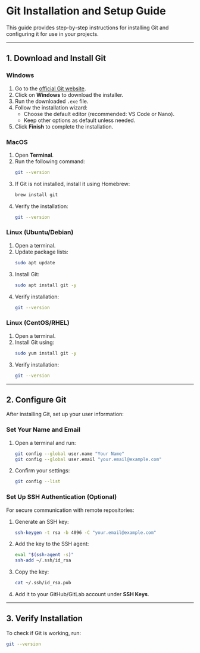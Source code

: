 # Git Installation and Setup Guide

This guide provides step-by-step instructions for installing Git and configuring it for use in your projects.

---

## 1. Download and Install Git

### **Windows**
1. Go to the [official Git website](https://git-scm.com/downloads).
2. Click on **Windows** to download the installer.
3. Run the downloaded `.exe` file.
4. Follow the installation wizard:
   - Choose the default editor (recommended: VS Code or Nano).
   - Keep other options as default unless needed.
5. Click **Finish** to complete the installation.

### **MacOS**
1. Open **Terminal**.
2. Run the following command:
   ```sh
   git --version
   ```
3. If Git is not installed, install it using Homebrew:
   ```sh
   brew install git
   ```
4. Verify the installation:
   ```sh
   git --version
   ```

### **Linux (Ubuntu/Debian)**
1. Open a terminal.
2. Update package lists:
   ```sh
   sudo apt update
   ```
3. Install Git:
   ```sh
   sudo apt install git -y
   ```
4. Verify installation:
   ```sh
   git --version
   ```

### **Linux (CentOS/RHEL)**
1. Open a terminal.
2. Install Git using:
   ```sh
   sudo yum install git -y
   ```
3. Verify installation:
   ```sh
   git --version
   ```

---

## 2. Configure Git

After installing Git, set up your user information:

### **Set Your Name and Email**
1. Open a terminal and run:
   ```sh
   git config --global user.name "Your Name"
   git config --global user.email "your.email@example.com"
   ```
2. Confirm your settings:
   ```sh
   git config --list
   ```

### **Set Up SSH Authentication (Optional)**
For secure communication with remote repositories:
1. Generate an SSH key:
   ```sh
   ssh-keygen -t rsa -b 4096 -C "your.email@example.com"
   ```
2. Add the key to the SSH agent:
   ```sh
   eval "$(ssh-agent -s)"
   ssh-add ~/.ssh/id_rsa
   ```
3. Copy the key:
   ```sh
   cat ~/.ssh/id_rsa.pub
   ```
4. Add it to your GitHub/GitLab account under **SSH Keys**.

---

## 3. Verify Installation
To check if Git is working, run:
```sh
git --version
```

